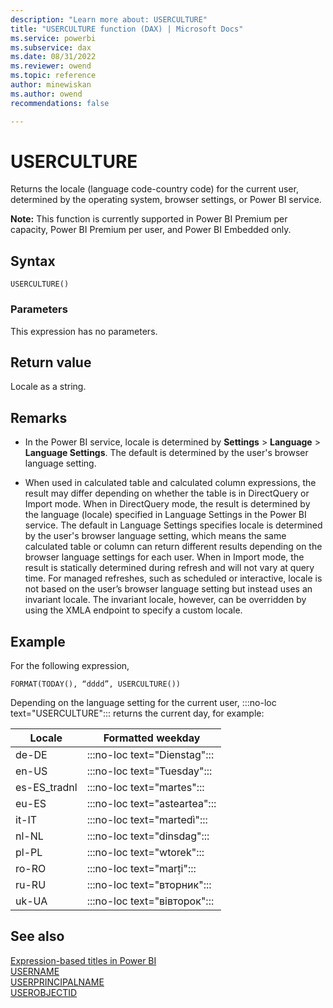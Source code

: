 ```yaml
---
description: "Learn more about: USERCULTURE"
title: "USERCULTURE function (DAX) | Microsoft Docs"
ms.service: powerbi 
ms.subservice: dax 
ms.date: 08/31/2022
ms.reviewer: owend
ms.topic: reference
author: minewiskan
ms.author: owend 
recommendations: false

---
```

# USERCULTURE
  
Returns the locale \(language code-country code) for the current user, determined by the operating system, browser settings, or Power BI service.  

**Note:** This function is currently supported in Power BI Premium per capacity, Power BI Premium per user, and Power BI Embedded only.
  
## Syntax  
  
```dax
USERCULTURE()
```
  
### Parameters  
  
This expression has no parameters.
  
## Return value

Locale as a string.
  
## Remarks

- In the Power BI service, locale is determined by **Settings** > **Language** > **Language Settings**. The default is determined by the user's browser language setting.

- When used in calculated table and calculated column expressions, the result may differ depending on whether the table is in DirectQuery or Import mode. When in DirectQuery mode, the result is determined by the language (locale) specified in Language Settings in the Power BI service. The default in Language Settings specifies locale is determined by the user's browser language setting, which means the same calculated table or column can return different results depending on the browser language settings for each user. When in Import mode, the result is statically determined during refresh and will not vary at query time. For managed refreshes, such as scheduled or interactive, locale is not based on the user’s browser language setting but instead uses an invariant locale. The invariant locale, however, can be overridden by using the XMLA endpoint to specify a custom locale.

## Example

For the following expression,

```dax
FORMAT(TODAY(), “dddd”, USERCULTURE())
```

Depending on the language setting for the current user, :::no-loc text="USERCULTURE"::: returns the current day, for example:

|Locale  | Formatted weekday |
|---------|---------|
|de-DE     |  :::no-loc text="Dienstag":::|
|en-US     |  :::no-loc text="Tuesday":::|
|es-ES_tradnl     |  :::no-loc text="martes":::|
|eu-ES     |  :::no-loc text="asteartea":::|
|it-IT     |  :::no-loc text="martedì":::|
|nl-NL     |  :::no-loc text="dinsdag":::|
|pl-PL     |  :::no-loc text="wtorek":::|
|ro-RO     |  :::no-loc text="marți":::|
|ru-RU     |  :::no-loc text="вторник":::|
|uk-UA     |  :::no-loc text="вівторок":::|

## See also

[Expression-based titles in Power BI](/power-bi/create-reports/desktop-conditional-format-visual-titles)  
[USERNAME](username-function-dax.md)  
[USERPRINCIPALNAME](userprincipalname-function-dax.md)  
[USEROBJECTID](userobjectid-function-dax.md)  
